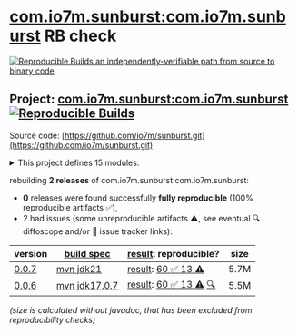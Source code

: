 [com.io7m.sunburst:com.io7m.sunburst](https://central.sonatype.com/artifact/com.io7m.sunburst/com.io7m.sunburst/versions) RB check
=======

[![Reproducible Builds](https://reproducible-builds.org/images/logos/rb.svg) an independently-verifiable path from source to binary code](https://reproducible-builds.org/)

## Project: [com.io7m.sunburst:com.io7m.sunburst](https://central.sonatype.com/artifact/com.io7m.sunburst/com.io7m.sunburst/versions) [![Reproducible Builds](https://img.shields.io/endpoint?url=https://raw.githubusercontent.com/jvm-repo-rebuild/reproducible-central/master/content/com/io7m/sunburst/badge.json)](https://github.com/jvm-repo-rebuild/reproducible-central/blob/master/content/com/io7m/sunburst/README.md)

Source code: [https://github.com/io7m/sunburst.git](https://github.com/io7m/sunburst.git)

<details><summary>This project defines 15 modules:</summary>

* [com.io7m.sunburst:com.io7m.sunburst](https://central.sonatype.com/artifact/com.io7m.sunburst/com.io7m.sunburst/0.0.7)
* [com.io7m.sunburst:com.io7m.sunburst.codegen](https://central.sonatype.com/artifact/com.io7m.sunburst/com.io7m.sunburst.codegen/0.0.7)
* [com.io7m.sunburst:com.io7m.sunburst.documentation](https://central.sonatype.com/artifact/com.io7m.sunburst/com.io7m.sunburst.documentation/0.0.7)
* [com.io7m.sunburst:com.io7m.sunburst.error_codes](https://central.sonatype.com/artifact/com.io7m.sunburst/com.io7m.sunburst.error_codes/0.0.7)
* [com.io7m.sunburst:com.io7m.sunburst.inventory](https://central.sonatype.com/artifact/com.io7m.sunburst/com.io7m.sunburst.inventory/0.0.7)
* [com.io7m.sunburst:com.io7m.sunburst.inventory.api](https://central.sonatype.com/artifact/com.io7m.sunburst/com.io7m.sunburst.inventory.api/0.0.7)
* [com.io7m.sunburst:com.io7m.sunburst.maven.plugin](https://central.sonatype.com/artifact/com.io7m.sunburst/com.io7m.sunburst.maven.plugin/0.0.7)
* [com.io7m.sunburst:com.io7m.sunburst.model](https://central.sonatype.com/artifact/com.io7m.sunburst/com.io7m.sunburst.model/0.0.7)
* [com.io7m.sunburst:com.io7m.sunburst.pkggen](https://central.sonatype.com/artifact/com.io7m.sunburst/com.io7m.sunburst.pkggen/0.0.7)
* [com.io7m.sunburst:com.io7m.sunburst.runtime](https://central.sonatype.com/artifact/com.io7m.sunburst/com.io7m.sunburst.runtime/0.0.7)
* [com.io7m.sunburst:com.io7m.sunburst.runtime.spi](https://central.sonatype.com/artifact/com.io7m.sunburst/com.io7m.sunburst.runtime.spi/0.0.7)
* [com.io7m.sunburst:com.io7m.sunburst.tests](https://central.sonatype.com/artifact/com.io7m.sunburst/com.io7m.sunburst.tests/0.0.7)
* [com.io7m.sunburst:com.io7m.sunburst.tests.maven.plugin](https://central.sonatype.com/artifact/com.io7m.sunburst/com.io7m.sunburst.tests.maven.plugin/0.0.7)
* [com.io7m.sunburst:com.io7m.sunburst.xml.packages](https://central.sonatype.com/artifact/com.io7m.sunburst/com.io7m.sunburst.xml.packages/0.0.7)
* [com.io7m.sunburst:com.io7m.sunburst.xml.peers](https://central.sonatype.com/artifact/com.io7m.sunburst/com.io7m.sunburst.xml.peers/0.0.7)
</details>

rebuilding **2 releases** of com.io7m.sunburst:com.io7m.sunburst:
- **0** releases were found successfully **fully reproducible** (100% reproducible artifacts :white_check_mark:),
- 2 had issues (some unreproducible artifacts :warning:, see eventual :mag: diffoscope and/or :memo: issue tracker links):

| version | [build spec](/BUILDSPEC.md) | [result](https://reproducible-builds.org/docs/jvm/): reproducible? | size |
| -- | --------- | ------ | -- |
| [0.0.7](https://central.sonatype.com/artifact/com.io7m.sunburst/com.io7m.sunburst/0.0.7/pom) | [mvn jdk21](com.io7m.sunburst-0.0.7.buildspec) | [result](com.io7m.sunburst-0.0.7.buildinfo): [60 :white_check_mark:  13 :warning:](com.io7m.sunburst-0.0.7.buildcompare) | 5.7M |
| [0.0.6](https://central.sonatype.com/artifact/com.io7m.sunburst/com.io7m.sunburst/0.0.6/pom) | [mvn jdk17.0.7](com.io7m.sunburst-0.0.6.buildspec) | [result](com.io7m.sunburst-0.0.6.buildinfo): [60 :white_check_mark:  13 :warning:](com.io7m.sunburst-0.0.6.buildcompare) [:mag:](com.io7m.sunburst-0.0.6.diffoscope) | 5.5M |

<i>(size is calculated without javadoc, that has been excluded from reproducibility checks)</i>

